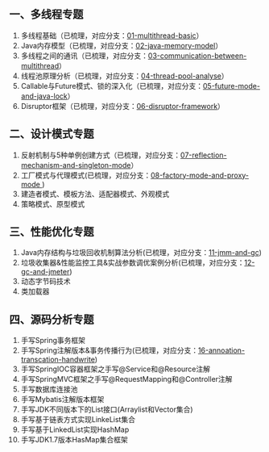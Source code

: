 ## 一、多线程专题
1. 多线程基础（已梳理，对应分支：[01-multithread-basic](https://github.com/zephyrlai/zephyr-arch/tree/01-multithread-basic)）
1. Java内存模型（已梳理，对应分支：[02-java-memory-model](https://github.com/zephyrlai/zephyr-arch/tree/02-java-memory-model)）
1. 多线程之间的通讯（已梳理，对应分支：[03-communication-between-multithread](https://github.com/zephyrlai/zephyr-arch/tree/03-communication-between-multithread)）
1. 线程池原理分析（已梳理，对应分支：[04-thread-pool-analyse](https://github.com/zephyrlai/zephyr-arch/tree/04-thread-pool-analyse)）
1. Callable与Future模式、锁的深入化（已梳理，对应分支：[05-future-mode-and-java-lock](https://github.com/zephyrlai/zephyr-arch/tree/05-future-mode-and-java-lock)）
1. Disruptor框架（已梳理，对应分支：[06-disruptor-framework](https://github.com/zephyrlai/zephyr-arch/tree/06-disruptor-framework)）

## 二、设计模式专题
1. 反射机制与5种单例创建方式（已梳理，对应分支：[07-reflection-mechanism-and-singleton-mode](https://github.com/zephyrlai/zephyr-arch/tree/07-reflection-mechanism-and-singleton-mode)）
1. 工厂模式与代理模式(已梳理，对应分支：[08-factory-mode-and-proxy-mode ](https://github.com/zephyrlai/zephyr-arch/tree/08-factory-mode-and-proxy-mode))
1. 建造者模式、模板方法、适配器模式、外观模式
1. 策略模式、原型模式

## 三、性能优化专题
1. Java内存结构与垃圾回收机制算法分析(已梳理，对应分支：[11-jmm-and-gc](https://github.com/zephyrlai/zephyr-arch/tree/11-jmm-and-gc))
1. 垃圾收集器&性能监控工具&实战参数调优案例分析(已梳理，对应分支：[12-gc-and-jmeter](https://github.com/zephyrlai/zephyr-arch/tree/12-gc-and-jmeter))
1. 动态字节码技术
1. 类加载器

## 四、源码分析专题
1. 手写Spring事务框架
1. 手写Spring注解版本&事务传播行为(已梳理，对应分支：[16-annoation-transcation-handwrite](https://github.com/zephyrlai/zephyr-arch/tree/16-annoation-transcation-handwrite))
1. 手写SpringIOC容器框架之手写@Service和@Resource注解
1. 手写SpringMVC框架之手写@RequestMapping和@Controller注解
1. 手写数据库连接池
1. 手写Mybatis注解版本框架
1. 手写JDK不同版本下的List接口(Arraylist和Vector集合)
1. 手写基于链表方式实现LinkeList集合
1. 手写基于LinkedList实现HashMap
1. 手写JDK1.7版本HasMap集合框架